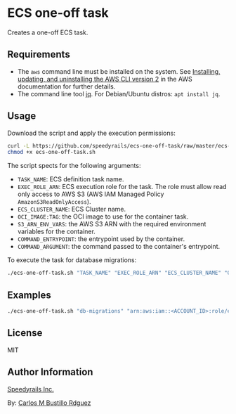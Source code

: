 # ECS one-off task

Creates a one-off ECS task.

## Requirements

- The `aws` command line must be installed on the system. See [Installing, updating, and uninstalling the AWS CLI version 2](https://docs.aws.amazon.com/cli/latest/userguide/install-cliv2.html) in the AWS documentation for further details.
- The command line tool [jq](https://stedolan.github.io/jq/). For Debian/Ubuntu distros: `apt install jq`.

## Usage

Download the script and apply the execution permissions:

```bash
curl -L https://github.com/speedyrails/ecs-one-off-task/raw/master/ecs-one-off-task.sh -o ecs-one-off-task.sh
chmod +x ecs-one-off-task.sh
```

The script spects for the following arguments:

- `TASK_NAME`: ECS definition task name.
- `EXEC_ROLE_ARN`: ECS execution role for the task. The role must allow read only access to AWS S3 (AWS IAM Managed Policy `AmazonS3ReadOnlyAccess`).
- `ECS_CLUSTER_NAME`: ECS Cluster name.
- `OCI_IMAGE:TAG`: the OCI image to use for the container task.
- `S3_ARN_ENV_VARS`: the AWS S3 ARN with the required environment variables for the container.
- `COMMAND_ENTRYPOINT`: the entrypoint used by the container.
- `COMMAND_ARGUMENT`: the command passed to the container's entrypoint.

To execute the task for database migrations:

```bash
./ecs-one-off-task.sh "TASK_NAME" "EXEC_ROLE_ARN" "ECS_CLUSTER_NAME" "OCI_IMAGE:TAG" "S3_ARN_ENV_VARS" "ENTRYPOINT" "COMMAND"
```

## Examples

```bash
./ecs-one-off-task.sh "db-migrations" "arn:aws:iam::<ACCOUNT_ID>:role/ecsTaskExecutionRole" "myEcsCluster" "myapp:latest" "arn:aws:s3:::bucket/myapp-vars.env" "sh -c" "bundle exec rake db:migrate"
```

## License

MIT

## Author Information

[Speedyrails Inc.](https://www.speedyrails.com/)

By: [Carlos M Bustillo Rdguez](https://linkedin.com/in/carlosbustillordguez/)
